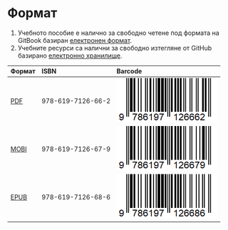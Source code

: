 # Формат 

1. Учебното пособие е налично за свободно четене под формата на GitBook базиран [електронен формат](https://dimitar-minchev.gitbook.io/developing-cross-platform-apps/). 
2. Учебните ресурси са налични за свободно изтегляне от GitHub базирано [електронно хранилище](https://github.com/dimitarminchev/DCPA/).

| Формат | ISBN | Barcode |
| :--- | :--- | :--- |
| [PDF](../book/book.pdf) | 978-619-7126-66-2 | ![](978-619-7126-66-2.gif) |
| [MOBI](../book/book.mobi) | 978-619-7126-67-9 | ![](978-619-7126-67-9.gif) |
| [EPUB](../book/book.epub) | 978-619-7126-68-6 | ![](978-619-7126-68-6.gif) |


